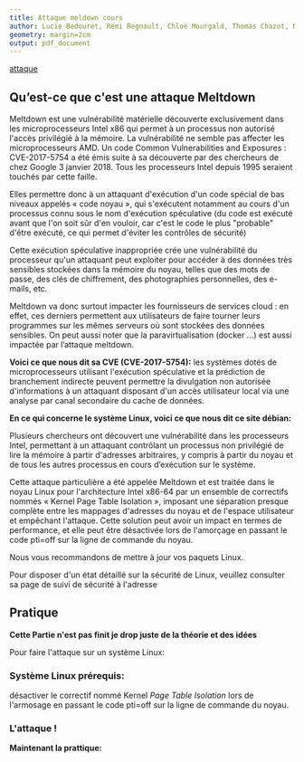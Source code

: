 ```yaml
---
title: Attaque meldown cours
author: Lucie Bedouret, Rémi Regnault, Chloé Mourgald, Thomas Chazot, Nathan Verdier
geometry: margin=2cm
output: pdf_document
---
```


[attaque](Images/Meltdown_icon.png)

## Qu’est-ce que c'est une attaque Meltdown

Meltdown est une vulnérabilité matérielle découverte exclusivement dans les microprocesseurs Intel x86 qui permet à un processus non autorisé l'accès privilégié à la mémoire. La vulnérabilité ne semble pas affecter les microprocesseurs AMD. Un code Common Vulnerabilities and Exposures : CVE-2017-5754 a été émis suite à sa découverte par des chercheurs de chez Google 3 janvier 2018. Tous les processeurs Intel depuis 1995 seraient touchés par cette faille.

Elles permettre donc à un attaquant d'exécution d'un code spécial de bas niveaux appelés « code noyau », qui s'exécutent notamment au cours d'un processus connu sous le nom d'exécution spéculative (du code est exécuté avant que l'on soit sûr d'en vouloir, car c'est le code le plus "probable" d'être exécuté, ce qui permet d'éviter les contrôles de sécurité)

Cette exécution spéculative inappropriée crée une vulnérabilité du processeur qu'un attaquant peut exploiter pour accéder à des données très sensibles stockées dans la mémoire du noyau, telles que des mots de passe, des clés de chiffrement, des photographies personnelles, des e-mails, etc.

Meltdown va donc surtout impacter les fournisseurs de services cloud : en effet, ces derniers permettent aux utilisateurs de faire tourner leurs programmes sur les mêmes serveurs où sont stockées des données sensibles.
On peut aussi noter que la paravirtualisation (docker …) est aussi impactée par l’attaque meltdown.

**Voici ce que nous dit sa CVE (CVE-2017-5754):**
les systèmes dotés de microprocesseurs utilisant l'exécution spéculative et la prédiction de branchement indirecte peuvent permettre la divulgation non autorisée d'informations à un attaquant disposant d'un accès utilisateur local via une analyse par canal secondaire du cache de données.

**En ce qui concerne le système Linux, voici ce que nous dit ce site débian:**

Plusieurs chercheurs ont découvert une vulnérabilité dans les processeurs Intel, permettant à un attaquant contrôlant un processus non privilégié de lire la mémoire à partir d'adresses arbitraires, y compris à partir du noyau et de tous les autres processus en cours d’exécution sur le système.

Cette attaque particulière a été appelée Meltdown et est traitée dans le noyau Linux pour l'architecture Intel x86-64 par un ensemble de correctifs nommés « Kernel Page Table Isolation », imposant une séparation presque complète entre les mappages d'adresses du noyau et de l'espace utilisateur et empêchant l'attaque. Cette solution peut avoir un impact en termes de performance, et elle peut être désactivée lors de l'amorçage en passant le code pti=off sur la ligne de commande du noyau.

Nous vous recommandons de mettre à jour vos paquets Linux.

Pour disposer d'un état détaillé sur la sécurité de Linux, veuillez consulter sa page de suivi de sécurité à l'adresse

## Pratique 

**Cette Partie n'est pas finit je drop juste de la théorie et des idées**

Pour faire l'attaque sur un système Linux:

### Système Linux prérequis:
désactiver le correctif nommé Kernel *Page Table Isolation* lors de l'armosage en passant le code pti=off sur la ligne de commande du noyau.

### L'attaque !

**Maintenant la prattique:**
